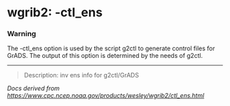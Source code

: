 # wgrib2: -ctl_ens

### Warning

The -ctl_ens option is used by the script g2ctl
to generate control files for GrADS. The output of this option is
determined by the needs of g2ctl.

---

> Description: inv ens info for g2ctl/GrADS

_Docs derived from <https://www.cpc.ncep.noaa.gov/products/wesley/wgrib2/ctl_ens.html>_
